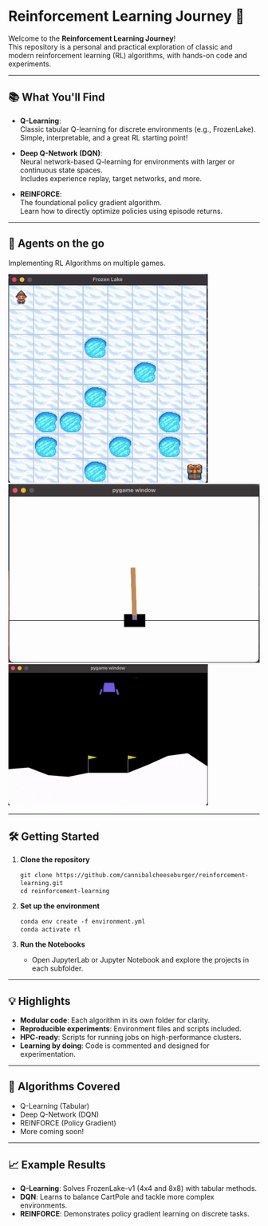 # Reinforcement Learning Journey 🚀

Welcome to the **Reinforcement Learning Journey**!  
This repository is a personal and practical exploration of classic and modern reinforcement learning (RL) algorithms, with hands-on code and experiments.

--- 

## 📚 What You'll Find

- **Q-Learning**:  
  Classic tabular Q-learning for discrete environments (e.g., FrozenLake).  
  Simple, interpretable, and a great RL starting point!

- **Deep Q-Network (DQN)**:  
  Neural network-based Q-learning for environments with larger or continuous state spaces.  
  Includes experience replay, target networks, and more.

- **REINFORCE**:  
  The foundational policy gradient algorithm.  
  Learn how to directly optimize policies using episode returns.

---

## 🤖 Agents on the go

Implementing RL Algorithms on multiple games.

![](Q-Learning/output/demo.gif)
![](Deep_Q-Network/output/catpole/cartpole_demo.gif)
![](Deep_Q-Network/output/lunarlander/lunarlander.gif)

---

## 🛠️ Getting Started

1. **Clone the repository**
   ```
   git clone https://github.com/cannibalcheeseburger/reinforcement-learning.git
   cd reinforcement-learning
   ```

2. **Set up the environment**
   ```
   conda env create -f environment.yml
   conda activate rl
   ```

3. **Run the Notebooks**
   - Open JupyterLab or Jupyter Notebook and explore the projects in each subfolder.

---

## 💡 Highlights

- **Modular code**: Each algorithm in its own folder for clarity.
- **Reproducible experiments**: Environment files and scripts included.
- **HPC-ready**: Scripts for running jobs on high-performance clusters.
- **Learning by doing**: Code is commented and designed for experimentation.

---

## 👾 Algorithms Covered

- Q-Learning (Tabular)
- Deep Q-Network (DQN)
- REINFORCE (Policy Gradient)
- More coming soon!

---

## 📈 Example Results

- **Q-Learning**: Solves FrozenLake-v1 (4x4 and 8x8) with tabular methods.
- **DQN**: Learns to balance CartPole and tackle more complex environments.
- **REINFORCE**: Demonstrates policy gradient learning on discrete tasks.

